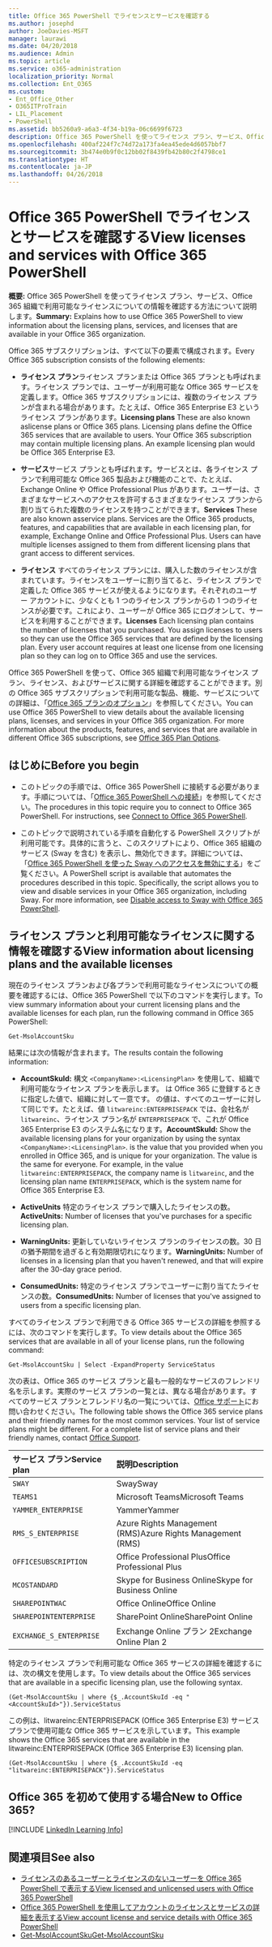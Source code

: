 ```yaml
---
title: Office 365 PowerShell でライセンスとサービスを確認する
ms.author: josephd
author: JoeDavies-MSFT
manager: laurawi
ms.date: 04/20/2018
ms.audience: Admin
ms.topic: article
ms.service: o365-administration
localization_priority: Normal
ms.collection: Ent_O365
ms.custom:
- Ent_Office_Other
- O365ITProTrain
- LIL_Placement
- PowerShell
ms.assetid: bb5260a9-a6a3-4f34-b19a-06c6699f6723
description: Office 365 PowerShell を使ってライセンス プラン、サービス、Office 365 組織で利用可能なライセンスについての情報を確認する方法について説明します。
ms.openlocfilehash: 400af224f7c74d72a173fa4ea45ede4d6057bbf7
ms.sourcegitcommit: 3b474e0b9f0c12bb02f8439fb42b80c2f4798ce1
ms.translationtype: HT
ms.contentlocale: ja-JP
ms.lasthandoff: 04/26/2018
---
```

# <a name="view-licenses-and-services-with-office-365-powershell"></a><span data-ttu-id="ce5d0-103">Office 365 PowerShell でライセンスとサービスを確認する</span><span class="sxs-lookup"><span data-stu-id="ce5d0-103">View licenses and services with Office 365 PowerShell</span></span>

<span data-ttu-id="ce5d0-104">**概要:** Office 365 PowerShell を使ってライセンス プラン、サービス、Office 365 組織で利用可能なライセンスについての情報を確認する方法について説明します。</span><span class="sxs-lookup"><span data-stu-id="ce5d0-104">**Summary:** Explains how to use Office 365 PowerShell to view information about the licensing plans, services, and licenses that are available in your Office 365 organization.</span></span>
  
<span data-ttu-id="ce5d0-105">Office 365 サブスクリプションは、すべて以下の要素で構成されます。</span><span class="sxs-lookup"><span data-stu-id="ce5d0-105">Every Office 365 subscription consists of the following elements:</span></span>

- <span data-ttu-id="ce5d0-p101">**ライセンス プラン**ライセンス プランまたは Office 365 プランとも呼ばれます。ライセンス プランでは、ユーザーが利用可能な Office 365 サービスを定義します。Office 365 サブスクリプションには、複数のライセンス プランが含まれる場合があります。たとえば、Office 365 Enterprise E3 というライセンス プランがあります。</span><span class="sxs-lookup"><span data-stu-id="ce5d0-p101">**Licensing plans** These are also known aslicense plans or Office 365 plans. Licensing plans define the Office 365 services that are available to users. Your Office 365 subscription may contain multiple licensing plans. An example licensing plan would be Office 365 Enterprise E3.</span></span>
    
- <span data-ttu-id="ce5d0-p102">**サービス**サービス プランとも呼ばれます。サービスとは、各ライセンス プランで利用可能な Office 365 製品および機能のことで、たとえば、Exchange Online や Office Professional Plus があります。ユーザーは、さまざまなサービスへのアクセスを許可するさまざまなライセンス プランから割り当てられた複数のライセンスを持つことができます。</span><span class="sxs-lookup"><span data-stu-id="ce5d0-p102">**Services** These are also known asservice plans. Services are the Office 365 products, features, and capabilities that are available in each licensing plan, for example, Exchange Online and Office Professional Plus. Users can have multiple licenses assigned to them from different licensing plans that grant access to different services.</span></span>
    
- <span data-ttu-id="ce5d0-p103">**ライセンス** すべてのライセンス プランには、購入した数のライセンスが含まれています。ライセンスをユーザーに割り当てると、ライセンス プランで定義した Office 365 サービスが使えるようになります。それぞれのユーザー アカウントに、少なくとも 1 つのライセンス プランからの 1 つのライセンスが必要です。これにより、ユーザーが Office 365 にログオンして、サービスを利用することができます。</span><span class="sxs-lookup"><span data-stu-id="ce5d0-p103">**Licenses** Each licensing plan contains the number of licenses that you purchased. You assign licenses to users so they can use the Office 365 services that are defined by the licensing plan. Every user account requires at least one license from one licensing plan so they can log on to Office 365 and use the services.</span></span>
    
<span data-ttu-id="ce5d0-p104">Office 365 PowerShell を使って、Office 365 組織で利用可能なライセンス プラン、ライセンス、およびサービスに関する詳細を確認することができます。別の Office 365 サブスクリプションで利用可能な製品、機能、サービスについての詳細は、「[Office 365 プランのオプション](https://go.microsoft.com/fwlink/p/?LinkId=691147)」を参照してください。</span><span class="sxs-lookup"><span data-stu-id="ce5d0-p104">You can use Office 365 PowerShell to view details about the available licensing plans, licenses, and services in your Office 365 organization. For more information about the products, features, and services that are available in different Office 365 subscriptions, see [Office 365 Plan Options](https://go.microsoft.com/fwlink/p/?LinkId=691147).</span></span>

## <a name="before-you-begin"></a><span data-ttu-id="ce5d0-118">はじめに</span><span class="sxs-lookup"><span data-stu-id="ce5d0-118">Before you begin</span></span>

- <span data-ttu-id="ce5d0-p105">このトピックの手順では、Office 365 PowerShell に接続する必要があります。手順については、「[Office 365 PowerShell への接続](connect-to-office-365-powershell.md)」を参照してください。</span><span class="sxs-lookup"><span data-stu-id="ce5d0-p105">The procedures in this topic require you to connect to Office 365 PowerShell. For instructions, see [Connect to Office 365 PowerShell](connect-to-office-365-powershell.md).</span></span>
    
- <span data-ttu-id="ce5d0-p106">このトピックで説明されている手順を自動化する PowerShell スクリプトが利用可能です。具体的に言うと、このスクリプトにより、Office 365 組織のサービス (Sway を含む) を表示し、無効化できます。詳細については、「[Office 365 PowerShell を使った Sway へのアクセスを無効にする](disable-access-to-sway-with-office-365-powershell.md)」をご覧ください。</span><span class="sxs-lookup"><span data-stu-id="ce5d0-p106">A PowerShell script is available that automates the procedures described in this topic. Specifically, the script allows you to view and disable services in your Office 365 organization, including Sway. For more information, see [Disable access to Sway with Office 365 PowerShell](disable-access-to-sway-with-office-365-powershell.md).</span></span>
    
## <a name="view-information-about-licensing-plans-and-the-available-licenses"></a><span data-ttu-id="ce5d0-124">ライセンス プランと利用可能なライセンスに関する情報を確認する</span><span class="sxs-lookup"><span data-stu-id="ce5d0-124">View information about licensing plans and the available licenses</span></span>

<span data-ttu-id="ce5d0-125">現在のライセンス プランおよび各プランで利用可能なライセンスについての概要を確認するには、Office 365 PowerShell で以下のコマンドを実行します。</span><span class="sxs-lookup"><span data-stu-id="ce5d0-125">To view summary information about your current licensing plans and the available licenses for each plan, run the following command in Office 365 PowerShell:</span></span>
  
```
Get-MsolAccountSku
```

<span data-ttu-id="ce5d0-126">結果には次の情報が含まれます。</span><span class="sxs-lookup"><span data-stu-id="ce5d0-126">The results contain the following information:</span></span>
  
- <span data-ttu-id="ce5d0-p107">**AccountSkuId:** 構文 `<CompanyName>:<LicensingPlan>` を使用して、組織で利用可能なライセンス プランを表示します。_<CompanyName>_ は Office 365 に登録するときに指定した値で、組織に対して一意です。_<LicensingPlan>_ の値は、すべてのユーザーに対して同じです。たとえば、値 `litwareinc:ENTERPRISEPACK` では、会社名が `litwareinc`、ライセンス プラン名が `ENTERPRISEPACK` で、これが Office 365 Enterprise E3 のシステム名になります。</span><span class="sxs-lookup"><span data-stu-id="ce5d0-p107">**AccountSkuId:** Show the available licensing plans for your organization by using the syntax `<CompanyName>:<LicensingPlan>`.  _<CompanyName>_ is the value that you provided when you enrolled in Office 365, and is unique for your organization. The _<LicensingPlan>_ value is the same for everyone. For example, in the value `litwareinc:ENTERPRISEPACK`, the company name is  `litwareinc`, and the licensing plan name  `ENTERPRISEPACK`, which is the system name for Office 365 Enterprise E3.</span></span>
    
- <span data-ttu-id="ce5d0-131">**ActiveUnits** 特定のライセンス プランで購入したライセンスの数。</span><span class="sxs-lookup"><span data-stu-id="ce5d0-131">**ActiveUnits:** Number of licenses that you've purchases for a specific licensing plan.</span></span>
    
- <span data-ttu-id="ce5d0-132">**WarningUnits:** 更新していないライセンス プランのライセンスの数。30 日の猶予期間を過ぎると有効期限切れになります。</span><span class="sxs-lookup"><span data-stu-id="ce5d0-132">**WarningUnits:** Number of licenses in a licensing plan that you haven't renewed, and that will expire after the 30-day grace period.</span></span>
    
- <span data-ttu-id="ce5d0-133">**ConsumedUnits:** 特定のライセンス プランでユーザーに割り当てたライセンスの数。</span><span class="sxs-lookup"><span data-stu-id="ce5d0-133">**ConsumedUnits:** Number of licenses that you've assigned to users from a specific licensing plan.</span></span>
    
<span data-ttu-id="ce5d0-134">すべてのライセンス プランで利用できる Office 365 サービスの詳細を参照するには、次のコマンドを実行します。</span><span class="sxs-lookup"><span data-stu-id="ce5d0-134">To view details about the Office 365 services that are available in all of your license plans, run the following command:</span></span>
  
```
Get-MsolAccountSku | Select -ExpandProperty ServiceStatus
```

<span data-ttu-id="ce5d0-p108">次の表は、Office 365 のサービス プランと最も一般的なサービスのフレンドリ名を示します。実際のサービス プランの一覧とは、異なる場合があります。すべてのサービス プランとフレンドリ名の一覧については、[Office サポート](https://support.office.com/home/contact)にお問い合わせください。</span><span class="sxs-lookup"><span data-stu-id="ce5d0-p108">The following table shows the Office 365 service plans and their friendly names for the most common services. Your list of service plans might be different. For a complete list of service plans and their friendly names, contact [Office Support](https://support.office.com/home/contact).</span></span>
  
|<span data-ttu-id="ce5d0-138">**サービス プラン**</span><span class="sxs-lookup"><span data-stu-id="ce5d0-138">**Service plan**</span></span>|<span data-ttu-id="ce5d0-139">**説明**</span><span class="sxs-lookup"><span data-stu-id="ce5d0-139">**Description**</span></span>|
|:-----|:-----|
| `SWAY` <br/> |<span data-ttu-id="ce5d0-140">Sway</span><span class="sxs-lookup"><span data-stu-id="ce5d0-140">Sway</span></span>  <br/> |
| `TEAMS1` <br/> |<span data-ttu-id="ce5d0-141">Microsoft Teams</span><span class="sxs-lookup"><span data-stu-id="ce5d0-141">Microsoft Teams</span></span>  <br/> |
| `YAMMER_ENTERPRISE` <br/> |<span data-ttu-id="ce5d0-142">Yammer</span><span class="sxs-lookup"><span data-stu-id="ce5d0-142">Yammer</span></span>  <br/> |
| `RMS_S_ENTERPRISE` <br/> |<span data-ttu-id="ce5d0-143">Azure Rights Management (RMS)</span><span class="sxs-lookup"><span data-stu-id="ce5d0-143">Azure Rights Management (RMS)</span></span>  <br/> |
| `OFFICESUBSCRIPTION` <br/> |<span data-ttu-id="ce5d0-144">Office Professional Plus</span><span class="sxs-lookup"><span data-stu-id="ce5d0-144">Office Professional Plus</span></span>  <br/> |
| `MCOSTANDARD` <br/> |<span data-ttu-id="ce5d0-145">Skype for Business Online</span><span class="sxs-lookup"><span data-stu-id="ce5d0-145">Skype for Business Online</span></span>  <br/> |
| `SHAREPOINTWAC` <br/> |<span data-ttu-id="ce5d0-146">Office Online</span><span class="sxs-lookup"><span data-stu-id="ce5d0-146">Office Online</span></span>  <br/> |
| `SHAREPOINTENTERPRISE` <br/> |<span data-ttu-id="ce5d0-147">SharePoint Online</span><span class="sxs-lookup"><span data-stu-id="ce5d0-147">SharePoint Online</span></span>  <br/> |
| `EXCHANGE_S_ENTERPRISE` <br/> |<span data-ttu-id="ce5d0-148">Exchange Online プラン 2</span><span class="sxs-lookup"><span data-stu-id="ce5d0-148">Exchange Online Plan 2</span></span>  <br/> |
   
<span data-ttu-id="ce5d0-149">特定のライセンス プランで利用可能な Office 365 サービスの詳細を確認するには、次の構文を使用します。</span><span class="sxs-lookup"><span data-stu-id="ce5d0-149">To view details about the Office 365 services that are available in a specific licensing plan, use the following syntax.</span></span>
  
```
(Get-MsolAccountSku | where {$_.AccountSkuId -eq "<AccountSkuId>"}).ServiceStatus
```

<span data-ttu-id="ce5d0-150">この例は、litwareinc:ENTERPRISEPACK (Office 365 Enterprise E3) サービス プランで使用可能な Office 365 サービスを示しています。</span><span class="sxs-lookup"><span data-stu-id="ce5d0-150">This example shows the Office 365 services that are available in the  litwareinc:ENTERPRISEPACK (Office 365 Enterprise E3) licensing plan.</span></span>
  
```
(Get-MsolAccountSku | where {$_.AccountSkuId -eq "litwareinc:ENTERPRISEPACK"}).ServiceStatus
```

## <a name="new-to-office-365"></a><span data-ttu-id="ce5d0-151">Office 365 を初めて使用する場合</span><span class="sxs-lookup"><span data-stu-id="ce5d0-151">New to Office 365?</span></span>

[!INCLUDE [LinkedIn Learning Info](../common/office/linkedin-learning-info.md)]
   
## <a name="see-also"></a><span data-ttu-id="ce5d0-152">関連項目</span><span class="sxs-lookup"><span data-stu-id="ce5d0-152">See also</span></span>

- [<span data-ttu-id="ce5d0-153">ライセンスのあるユーザーとライセンスのないユーザーを Office 365 PowerShell で表示する</span><span class="sxs-lookup"><span data-stu-id="ce5d0-153">View licensed and unlicensed users with Office 365 PowerShell</span></span>](view-licensed-and-unlicensed-users-with-office-365-powershell.md)
- [<span data-ttu-id="ce5d0-154">Office 365 PowerShell を使用してアカウントのライセンスとサービスの詳細を表示する</span><span class="sxs-lookup"><span data-stu-id="ce5d0-154">View account license and service details with Office 365 PowerShell</span></span>](view-account-license-and-service-details-with-office-365-powershell.md)
- [<span data-ttu-id="ce5d0-155">Get-MsolAccountSku</span><span class="sxs-lookup"><span data-stu-id="ce5d0-155">Get-MsolAccountSku</span></span>](https://go.microsoft.com/fwlink/p/?LinkId=691549)

